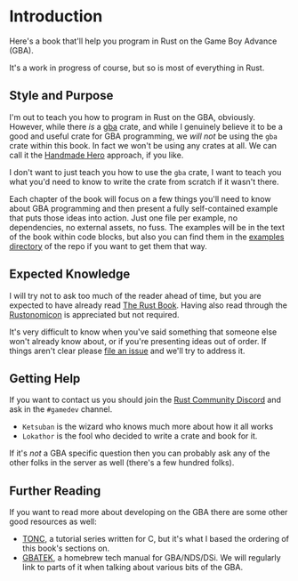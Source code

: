 # Introduction

Here's a book that'll help you program in Rust on the Game Boy Advance (GBA).

It's a work in progress of course, but so is most of everything in Rust.

## Style and Purpose

I'm out to teach you how to program in Rust on the GBA, obviously. However,
while there _is_ a [gba](https://github.com/rust-console/gba) crate, and while I
genuinely believe it to be a good and useful crate for GBA programming, we _will
not_ be using the `gba` crate within this book. In fact we won't be using any
crates at all. We can call it the [Handmade Hero](https://handmadehero.org/)
approach, if you like.

I don't want to just teach you how to use the `gba` crate, I want to teach you
what you'd need to know to write the crate from scratch if it wasn't there.

Each chapter of the book will focus on a few things you'll need to know about
GBA programming and then present a fully self-contained example that puts those
ideas into action. Just one file per example, no dependencies, no external
assets, no fuss. The examples will be in the text of the book within code
blocks, but also you can find them in the [examples
directory](https://github.com/rust-console/gba/tree/master/examples) of the repo
if you want to get them that way.

## Expected Knowledge

I will try not to ask too much of the reader ahead of time, but you are expected
to have already read [The Rust Book](https://doc.rust-lang.org/book/). Having
also read through the [Rustonomicon](https://doc.rust-lang.org/nomicon/) is
appreciated but not required.

It's very difficult to know when you've said something that someone else won't
already know about, or if you're presenting ideas out of order. If things aren't
clear please [file an issue](https://github.com/rust-console/gba/issues) and
we'll try to address it.

## Getting Help

If you want to contact us you should join the [Rust Community
Discord](https://discordapp.com/invite/aVESxV8) and ask in the `#gamedev`
channel.

* `Ketsuban` is the wizard who knows much more about how it all works
* `Lokathor` is the fool who decided to write a crate and book for it.

If it's _not_ a GBA specific question then you can probably ask any of the other
folks in the server as well (there's a few hundred folks).

## Further Reading

If you want to read more about developing on the GBA there are some other good
resources as well:

* [TONC](https://www.coranac.com/tonc/text/toc.htm), a tutorial series written
  for C, but it's what I based the ordering of this book's sections on.
* [GBATEK](http://problemkaputt.de/gbatek.htm), a homebrew tech manual for
  GBA/NDS/DSi. We will regularly link to parts of it when talking about various
  bits of the GBA.
